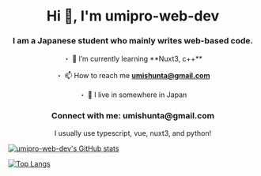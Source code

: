 <h1 align="center">Hi 👋, I'm umipro-web-dev</h1>
<h3 align="center">I am a Japanese student who mainly writes web-based code.</h3>
<div align="center">
・ 🌱 I’m currently learning **Nuxt3, c++**

・ 📫 How to reach me **umishunta@gmail.com**

・ 📝 I live in somewhere in Japan
</div>
<h3 align="center">Connect with me: umishunta@gmail.com</h3>
<p align="center">
  I usually use typescript, vue, nuxt3, and python!
</p>

[![umipro-web-dev's GitHub stats](https://github-readme-stats.vercel.app/api?username=umipro-web-dev&show_icons=true&theme=transparent)](https://github.com/anuraghazra/github-readme-stats)

[![Top Langs](https://github-readme-stats.vercel.app/api/top-langs/?username=umipro-web-dev&theme=transparent)](https://github.com/anuraghazra/github-readme-stats)
  


